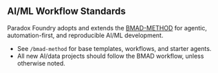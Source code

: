 ## AI/ML Workflow Standards

Paradox Foundry adopts and extends the [BMAD-METHOD](https://github.com/bmadcode/BMAD-METHOD) for agentic, automation-first, and reproducible AI/ML development.  
- See `/bmad-method` for base templates, workflows, and starter agents.
- All new AI/data projects should follow the BMAD workflow, unless otherwise noted.
